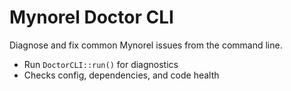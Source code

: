 # Mynorel Doctor CLI

Diagnose and fix common Mynorel issues from the command line.

- Run `DoctorCLI::run()` for diagnostics
- Checks config, dependencies, and code health
